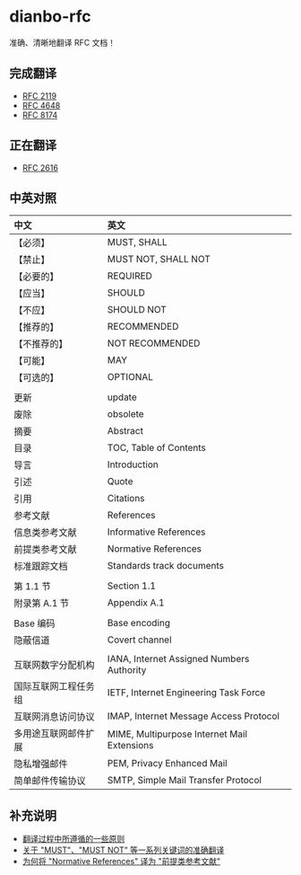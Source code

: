 # dianbo-rfc

准确、清晰地翻译 RFC 文档！

## 完成翻译

+ [RFC 2119](./rfc/rfc2119/README.md)
+ [RFC 4648](./rfc/rfc4648/README.md)
+ [RFC 8174](./rfc/rfc8174/README.md)

## 正在翻译

+ [RFC 2616](./rfc/rfc2616/README.md)

## 中英对照

| 中文                 | 英文
|:---------------------|:-------------------------------------
| 【必须】             | MUST, SHALL
| 【禁止】             | MUST NOT, SHALL NOT
| 【必要的】           | REQUIRED
| 【应当】             | SHOULD
| 【不应】             | SHOULD NOT
| 【推荐的】           | RECOMMENDED
| 【不推荐的】         | NOT RECOMMENDED
| 【可能】             | MAY
| 【可选的】           | OPTIONAL
|                      |
| 更新                 | update
| 废除                 | obsolete
| 摘要                 | Abstract
| 目录                 | TOC, Table of Contents
| 导言                 | Introduction
| 引述                 | Quote
| 引用                 | Citations
| 参考文献             | References
| 信息类参考文献       | Informative References
| 前提类参考文献       | Normative References
| 标准跟踪文档         | Standards track documents
|                      |
| 第 1.1 节            | Section 1.1
| 附录第 A.1 节        | Appendix A.1
|                      |
| Base 编码            | Base encoding
| 隐蔽信道             | Covert channel
|                      |
| 互联网数字分配机构   | IANA, Internet Assigned Numbers Authority
| 国际互联网工程任务组 | IETF, Internet Engineering Task Force
| 互联网消息访问协议   | IMAP, Internet Message Access Protocol
| 多用途互联网邮件扩展 | MIME, Multipurpose Internet Mail Extensions
| 隐私增强邮件         | PEM, Privacy Enhanced Mail
| 简单邮件传输协议     | SMTP, Simple Mail Transfer Protocol

## 补充说明

+ [翻译过程中所遵循的一些原则](./rfc/rfc2616/README.md)
+ [关于 "MUST"、"MUST NOT" 等一系列关键词的准确翻译](./rfc/rfc2119/README.md)
+ [为何将 "Normative References" 译为 "前提类参考文献"](./rfc/rfc8174/README.md)
